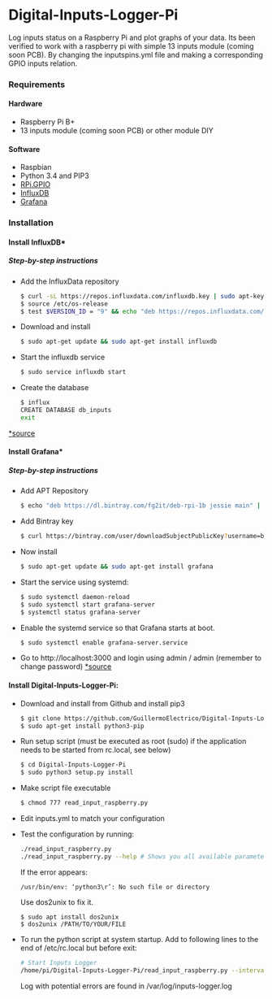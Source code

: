# Digital-Inputs-Logger-Pi
Log inputs status on a Raspberry Pi and plot graphs of your data.
Its been verified to work with a raspberry pi with simple 13 inputs module (coming soon PCB). By changing the inputspins.yml file and making a corresponding GPIO inputs relation.

### Requirements

#### Hardware

* Raspberry Pi B+
* 13 inputs module (coming soon PCB) or other module DIY

#### Software

* Raspbian
* Python 3.4 and PIP3
* [RPi.GPIO](https://pypi.org/project/RPi.GPIO/)
* [InfluxDB](https://docs.influxdata.com/influxdb/v1.3/)
* [Grafana](http://docs.grafana.org/)

### Installation
#### Install InfluxDB*

##### Step-by-step instructions
* Add the InfluxData repository
    ```sh
    $ curl -sL https://repos.influxdata.com/influxdb.key | sudo apt-key add -
    $ source /etc/os-release
    $ test $VERSION_ID = "9" && echo "deb https://repos.influxdata.com/debian stretch stable" | sudo tee /etc/apt/sources.list.d/influxdb.list
    ```
* Download and install
    ```sh
    $ sudo apt-get update && sudo apt-get install influxdb
    ```
* Start the influxdb service
    ```sh
    $ sudo service influxdb start
    ```
* Create the database
    ```sh
    $ influx
    CREATE DATABASE db_inputs
    exit
    ```
[*source](https://docs.influxdata.com/influxdb/v1.3/introduction/installation/)

#### Install Grafana*

##### Step-by-step instructions
* Add APT Repository
    ```sh
    $ echo "deb https://dl.bintray.com/fg2it/deb-rpi-1b jessie main" | sudo tee -a /etc/apt/sources.list.d/grafana.list
    ```
* Add Bintray key
    ```sh
    $ curl https://bintray.com/user/downloadSubjectPublicKey?username=bintray | sudo apt-key add -
    ```
* Now install
    ```sh
    $ sudo apt-get update && sudo apt-get install grafana
    ```
* Start the service using systemd:
    ```sh
    $ sudo systemctl daemon-reload
    $ sudo systemctl start grafana-server
    $ systemctl status grafana-server
    ```
* Enable the systemd service so that Grafana starts at boot.
    ```sh
    $ sudo systemctl enable grafana-server.service
    ```
* Go to http://localhost:3000 and login using admin / admin (remember to change password)
[*source](http://docs.grafana.org/installation/debian/)

#### Install Digital-Inputs-Logger-Pi:
* Download and install from Github and install pip3
    ```sh
    $ git clone https://github.com/GuillermoElectrico/Digital-Inputs-Logger-Pi.git
	$ sudo apt-get install python3-pip
    ```
* Run setup script (must be executed as root (sudo) if the application needs to be started from rc.local, see below)
    ```sh
    $ cd Digital-Inputs-Logger-Pi
    $ sudo python3 setup.py install
    ```    
* Make script file executable
    ```sh
    $ chmod 777 read_input_raspberry.py
    ```
* Edit inputs.yml to match your configuration
* Test the configuration by running:
    ```sh
    ./read_input_raspberry.py
    ./read_input_raspberry.py --help # Shows you all available parameters
    ```

	If the error appears:
	```
	/usr/bin/env: ‘python3\r’: No such file or directory
	```
	Use dos2unix to fix it.
	```
	$ sudo apt install dos2unix
	$ dos2unix /PATH/TO/YOUR/FILE
	```

* To run the python script at system startup. Add to following lines to the end of /etc/rc.local but before exit:
    ```sh
    # Start Inputs Logger
    /home/pi/Digital-Inputs-Logger-Pi/read_input_raspberry.py --interval 10 > /var/log/inputs-logger.log &
    ```
    Log with potential errors are found in /var/log/inputs-logger.log
